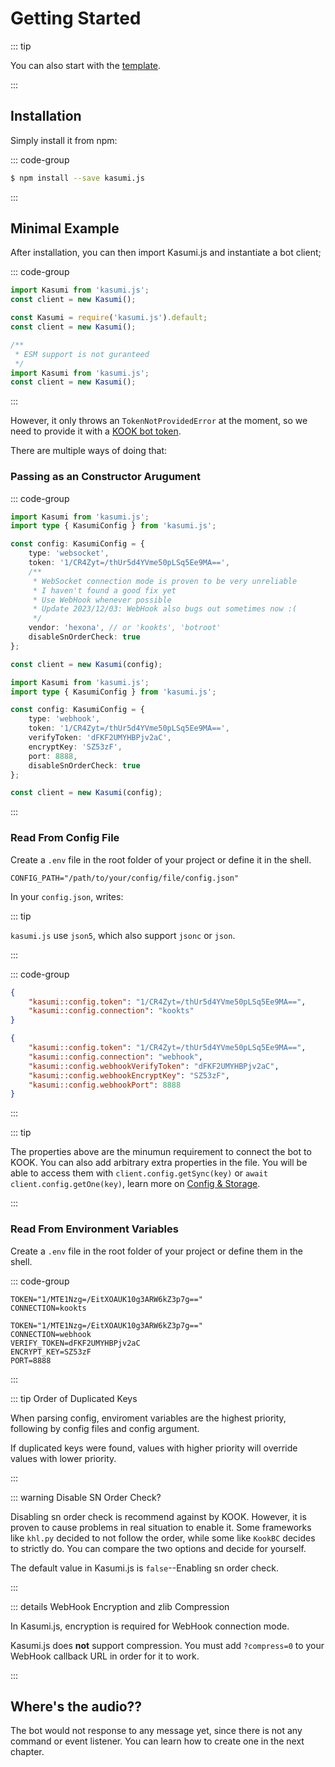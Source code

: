 # Getting Started

::: tip

You can also start with the [template](https://github.com/HexaNona/kasumi-template).

:::

## Installation

Simply install it from npm:

::: code-group

```sh [npm]
$ npm install --save kasumi.js
```

:::

## Minimal Example

After installation, you can then import Kasumi.js and instantiate a bot client;

::: code-group

```typescript [index.ts]
import Kasumi from 'kasumi.js';
const client = new Kasumi();
```

```javascript [index.cjs]
const Kasumi = require('kasumi.js').default;
const client = new Kasumi();
```

```javascript [index.mjs]
/**
 * ESM support is not guranteed
 */
import Kasumi from 'kasumi.js';
const client = new Kasumi();
```

:::

However, it only throws an `TokenNotProvidedError` at the moment, so we need to provide it with a [KOOK bot token](https://developer.kookapp.cn/app/index).

There are multiple ways of doing that:

### Passing as an Constructor Arugument

::: code-group

```typescript [WebSocket]
import Kasumi from 'kasumi.js';
import type { KasumiConfig } from 'kasumi.js';

const config: KasumiConfig = {
    type: 'websocket',
    token: '1/CR4Zyt=/thUr5d4YVme50pLSq5Ee9MA==',
    /**
     * WebSocket connection mode is proven to be very unreliable
     * I haven't found a good fix yet
     * Use WebHook whenever possible
     * Update 2023/12/03: WebHook also bugs out sometimes now :(
     */
    vendor: 'hexona', // or 'kookts', 'botroot'
    disableSnOrderCheck: true
};

const client = new Kasumi(config);
```

```typescript [WebHook]
import Kasumi from 'kasumi.js';
import type { KasumiConfig } from 'kasumi.js';

const config: KasumiConfig = {
    type: 'webhook',
    token: '1/CR4Zyt=/thUr5d4YVme50pLSq5Ee9MA==',
    verifyToken: 'dFKF2UMYHBPjv2aC',
    encryptKey: 'SZ53zF',
    port: 8888,
    disableSnOrderCheck: true
};

const client = new Kasumi(config);
```

:::

### Read From Config File

Create a `.env` file in the root folder of your project or define it in the shell.

```properties
CONFIG_PATH="/path/to/your/config/file/config.json"
```

In your `config.json`, writes:

::: tip

`kasumi.js` use `json5`, which also support `jsonc` or `json`.

:::

::: code-group

```json [WebSocket]
{
    "kasumi::config.token": "1/CR4Zyt=/thUr5d4YVme50pLSq5Ee9MA==",
    "kasumi::config.connection": "kookts"
}
```

```json [WebHook]
{
    "kasumi::config.token": "1/CR4Zyt=/thUr5d4YVme50pLSq5Ee9MA==",
    "kasumi::config.connection": "webhook",
    "kasumi::config.webhookVerifyToken": "dFKF2UMYHBPjv2aC",
    "kasumi::config.webhookEncryptKey": "SZ53zF",
    "kasumi::config.webhookPort": 8888
}
```

:::

::: tip

The properties above are the minumun requirement to connect the bot to KOOK. You can also add arbitrary extra properties in the file. You will be able to access them with `client.config.getSync(key)` or `await client.config.getOne(key)`, learn more on [Config & Storage](/config-storage/overview).

:::

### Read From Environment Variables

Create a `.env` file in the root folder of your project or define them in the shell.

::: code-group

```properties [WebSocket]
TOKEN="1/MTE1Nzg=/EitXOAUK10g3ARW6kZ3p7g=="
CONNECTION=kookts
```

```properties [WebHook]
TOKEN="1/MTE1Nzg=/EitXOAUK10g3ARW6kZ3p7g=="
CONNECTION=webhook
VERIFY_TOKEN=dFKF2UMYHBPjv2aC
ENCRYPT_KEY=SZ53zF
PORT=8888
```

:::

::: tip Order of Duplicated Keys

When parsing config, enviroment variables are the highest priority, following by config files and config argument.

If duplicated keys were found, values with higher priority will override values with lower priority.

:::

::: warning Disable SN Order Check?

Disabling sn order check is recommend against by KOOK. However, it is proven to cause problems in real situation to enable it. Some frameworks like `khl.py` decided to not follow the order, while some like `KookBC` decides to strictly do. You can compare the two options and decide for yourself.

The default value in Kasumi.js is `false`--Enabling sn order check.

:::

::: details WebHook Encryption and zlib Compression

In Kasumi.js, encryption is required for WebHook connection mode.

Kasumi.js does **not** support compression. You must add `?compress=0` to your WebHook callback URL in order for it to work.

:::

## Where's the audio??

The bot would not response to any message yet, since there is not any command or event listener. You can learn how to create one in the next chapter.